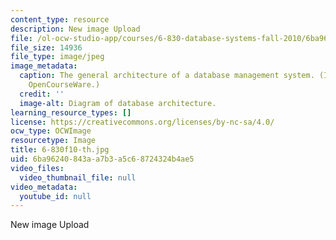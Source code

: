 ```yaml
---
content_type: resource
description: New image Upload
file: /ol-ocw-studio-app/courses/6-830-database-systems-fall-2010/6ba96240843aa7b3a5c68724324b4ae5_6-830f10-th.jpg
file_size: 14936
file_type: image/jpeg
image_metadata:
  caption: The general architecture of a database management system. (Image by MIT
    OpenCourseWare.)
  credit: ''
  image-alt: Diagram of database architecture.
learning_resource_types: []
license: https://creativecommons.org/licenses/by-nc-sa/4.0/
ocw_type: OCWImage
resourcetype: Image
title: 6-830f10-th.jpg
uid: 6ba96240-843a-a7b3-a5c6-8724324b4ae5
video_files:
  video_thumbnail_file: null
video_metadata:
  youtube_id: null
---
```

New image Upload